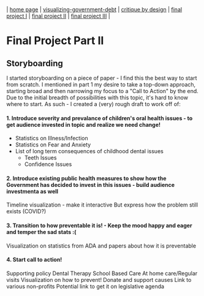 | [home page](https://kjmattso.github.io/Mattson-portfolio/) | [visualizing-government-debt](https://kjmattso.github.io/Mattson-portfolio/Visualizing_gov_debt.html) | [critique by design](https://kjmattso.github.io/Mattson-portfolio/Critique_by_design.html) | [final project I](https://kjmattso.github.io/Mattson-portfolio/Final_project_pt1.html) | [final project II](https://kjmattso.github.io/Mattson-portfolio/Final_project_pt2.html) | [final project III](final-project-part-three) |

# Final Project Part II

## Storyboarding
I started storyboarding on a piece of paper - I find this the best way to start from scratch. I mentioned in part 1 my desire to take a top-down approach, starting broad and then narrowing my focus to a "Call to Action" by the end. Due to the initial breadth of possibilities with this topic, it's hard to know where to start. As such - I created a (very) rough draft to work off of:

#### 1. Introduce severity and prevalance of children's oral health issues - to get audience invested in topic and realize we need change!
   - Statistics on Illness/Infection
   - Statistics on Fear and Anxiety
   - List of long term consequences of childhood dental issues
     - Teeth Issues
     - Confidence Issues
#### 2. Introduce existing public health measures to show how the Government has decided to invest in this issues - build audience investmenta as well
   Timeline visualization - make it interactive
   But express how the problem still exists (COVID?)  
#### 3. Transition to how preventable it is! - Keep the mood happy and eager and temper the sad stats :(
   Visualization on statistics from ADA and papers about how it is preventable
#### 4. Start call to action!
   Supporting policy
     Dental Therapy
     School Based Care
   At home care/Regular visits
     Visualization on how to prevent!
   Donate and support causes
     Link to various non-profits
   Potential link to get it on legislative agenda
